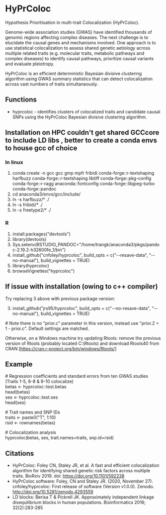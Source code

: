 # HyPrColoc
Hypothesis Prioritisation in multi-trait Colocalization (HyPrColoc).

Genome-wide association studies (GWAS) have identified thousands of genomic regions affecting complex diseases. The next challenge is to elucidate the causal genes and mechanisms involved. One approach is to use statistical colocalization to assess shared genetic aetiology across multiple related traits (e.g. molecular traits, metabolic pathways and complex diseases) to identify causal pathways, prioritize causal variants and evaluate pleiotropy.

HyPrColoc is an efficient deterministic Bayesian divisive clustering algorithm using GWAS summary statistics that can detect colocalization across vast numbers of traits simultaneously.

## Functions
* hyprcoloc - identifies clusters of colocalized traits and candidate causal SNPs using the HyPrColoc Bayesian divisive clustering algorithm.

## Installation on HPC couldn't get shared GCCcore to include LD libs , better to create a conda envs to house gcc of choice
### In linux
1. conda create -n gcc gcc gmp mpfr fribidi conda-forge::r-textshaping harfbuzz conda-forge::r-textshaping libtiff conda-forge::pkg-config conda-forge::r-ragg anaconda::fontconfig conda-forge::libjpeg-turbo conda-forge::pandoc
2. cd anaconda3/envs/gcc/include/
3. ln -s harfbuzz/* ./
4. ln -s fribidi/* ./
5. ln -s freetype2/* ./
   
### R
1. install.packages("devtools")
2. library(devtools)
3. Sys.setenv(RSTUDIO_PANDOC="/home/trangk/anaconda3/pkgs/pandoc-2.19.2-h32600fe_1/bin")
4. install_github("cnfoley/hyprcoloc", build_opts = c("--resave-data", "--no-manual"), build_vignettes = TRUE)
5. library(hyprcoloc)
6. browseVignettes("hyprcoloc")

## If issue with installation (owing to c++ compiler)
Try replacing 3 above with previous package version:

3. install_github("jrs95/hyprcoloc", build_opts = c("--no-resave-data", "--no-manual"), build_vignettes = TRUE)

\# Note there is no "prior.c" parameter in this version, instead use "prior.2 = 1 - prior.c". Default settings are matched.

Otherwise, on a Windows machine try updating Rtools: remove the previous version of Rtools (probably located C:\Rtools) and download Rtools40 from CRAN [https://cran.r-project.org/bin/windows/Rtools/]

## Example
\# Regression coefficients and standard errors from ten GWAS studies (Traits 1-5, 6-8 & 9-10 colocalize)  
betas <- hyprcoloc::test.betas  
head(betas)  
ses <- hyprcoloc::test.ses  
head(ses)  
  
\# Trait names and SNP IDs  
traits <- paste0("T", 1:10)  
rsid <- rownames(betas)  

\# Colocalization analysis  
hyprcoloc(betas, ses, trait.names=traits, snp.id=rsid)  

## Citations
* HyPrColoc: Foley CN, Staley JR, et al. A fast and efficient colocalization algorithm for identifying shared genetic risk factors across multiple traits. BioRxiv 2019. doi: https://doi.org/10.1101/592238
* HyPrColoc software: Foley, CN and Staley JR. (2020, November 27). cnfoley/hyprcoloc: First release of software (Version v1.0.0). Zenodo. http://doi.org/10.5281/zenodo.4293559
* LD blocks: Berisa T & Pickrell JK. Approximately independent linkage disequilibrium blocks in human populations. Bioinformatics 2016; 32(2):283-285
